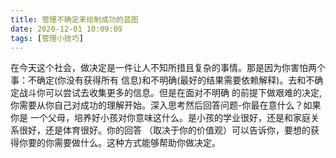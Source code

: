 ```yaml
---
title: 管理不确定来绘制成功的蓝图
date: 2020-12-01 10:09:09
tags: [管理小技巧]
---
```

在今天这个社会，做决定是一件让人不知所措且复杂的事情。那是因为你害怕两个事：不确定(你没有获得所有
信息)和不明确(最好的结果需要依赖解释)。去和不确定战斗你可以尝试去收集更多的信息。但是在面对不明确
的前提下做艰难的决定,你需要从你自己对成功的理解开始。深入思考然后回答问题-你最在意什么？如果你是
一个父母，培养好小孩对你意味这什么。是小孩的学业很好，还是和家庭关系很好，还是体育很好。你的回答
（取决于你的价值观）可以告诉你，要想的获得你要的你需要做什么。这种方式能够帮助你做决定。